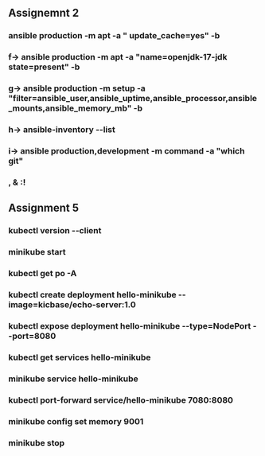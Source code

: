 
## Assignemnt 2 
### ansible production -m apt -a " update_cache=yes" -b
### f-> ansible production -m apt -a "name=openjdk-17-jdk state=present" -b
### g-> ansible production -m setup -a "filter=ansible_user,ansible_uptime,ansible_processor,ansible_mounts,ansible_memory_mb" -b
### h-> ansible-inventory --list
### i-> ansible production,development -m command -a "which git"
### , & :!

 ##  Assignment 5
 ### kubectl version --client
 ### minikube start
 ### kubectl get po -A
 ### kubectl create deployment hello-minikube --image=kicbase/echo-server:1.0
 ### kubectl expose deployment hello-minikube --type=NodePort --port=8080
 ### kubectl get services hello-minikube
 ### minikube service hello-minikube
 ### kubectl port-forward service/hello-minikube 7080:8080
 ### minikube config set memory 9001
 ### minikube stop
